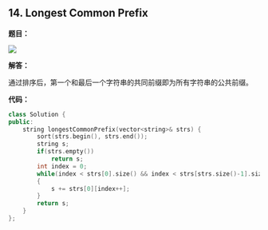 ## 14. Longest Common Prefix

**题目：**

![](http://p9zl5r4hu.bkt.clouddn.com/2018-10-22leet_14.png)

**解答：**

通过排序后，第一个和最后一个字符串的共同前缀即为所有字符串的公共前缀。

**代码：**

```cpp
class Solution {
public:
    string longestCommonPrefix(vector<string>& strs) {
        sort(strs.begin(), strs.end());
        string s;
        if(strs.empty())
            return s;
        int index = 0;
        while(index < strs[0].size() && index < strs[strs.size()-1].size() && strs[0][index] == strs[strs.size()-1][index])
        {
            s += strs[0][index++];
        }
        return s;
    }
};
```

